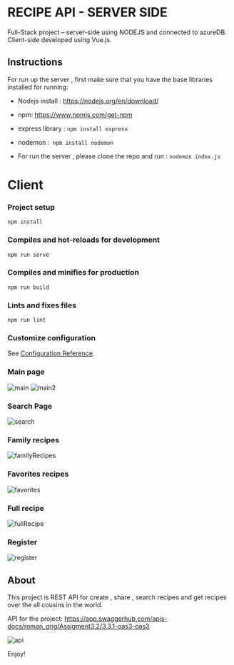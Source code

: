 # RECIPE API - SERVER SIDE

Full-Stack project – server-side using NODEJS and connected to azureDB. Client-side developed using Vue.js.

## Instructions 
For run up the server , first make sure that you have the base libraries installed for running:

- Nodejs install : https://nodejs.org/en/download/
- npm: https://www.npmjs.com/get-npm
- express library  : `npm install express`
- nodemon :` npm install nodemon`

- For run the server , please clone the repo and run : `nodemon index.js`


# Client

### Project setup
```
npm install
```

### Compiles and hot-reloads for development
```
npm run serve
```

### Compiles and minifies for production
```
npm run build
```

### Lints and fixes files
```
npm run lint
```

### Customize configuration
See [Configuration Reference](https://cli.vuejs.org/config/).


### Main page
![main](https://user-images.githubusercontent.com/57832721/88471726-04cc9280-cf15-11ea-8d8d-5bfc1764235c.PNG)
![main2](https://user-images.githubusercontent.com/57832721/88471739-1f067080-cf15-11ea-9efc-7ca6fdc5f400.PNG)
### Search Page
![search](https://user-images.githubusercontent.com/57832721/88471748-35143100-cf15-11ea-9d02-6be81d149dc9.PNG)
### Family recipes
![familyRecipes](https://user-images.githubusercontent.com/57832721/88471753-43624d00-cf15-11ea-900e-95374b482adb.PNG)
### Favorites recipes
![favorites](https://user-images.githubusercontent.com/57832721/88471755-5248ff80-cf15-11ea-8d39-e422594bd8f1.PNG)
### Full recipe
![fullRecipe](https://user-images.githubusercontent.com/57832721/88471764-6987ed00-cf15-11ea-8bb6-439b2ab28627.PNG)
### Register
![register](https://user-images.githubusercontent.com/57832721/88471784-9b00b880-cf15-11ea-9939-438a32848815.PNG)





## About

This project is REST API for create , share , search recipes and get recipes over the all cousins in the world.

API for the project: https://app.swaggerhub.com/apis-docs/roman_grig/Assigment3.2/3.3.1-oas3-oas3

![api](https://user-images.githubusercontent.com/57832721/88471698-ccc54f80-cf14-11ea-8cdd-9fff239aba62.PNG)


Enjoy!

